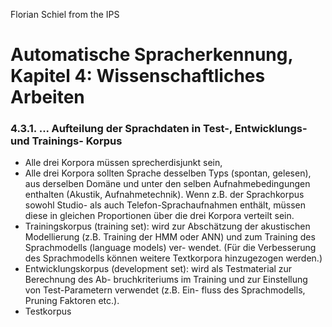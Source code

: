 Florian Schiel from the IPS
# Automatische Spracherkennung, Kapitel 4: Wissenschaftliches Arbeiten

### 4.3.1. ... Aufteilung der Sprachdaten in Test-, Entwicklungs- und Trainings- Korpus

* Alle drei Korpora müssen sprecherdisjunkt sein,
* Alle drei Korpora sollten Sprache desselben Typs (spontan, gelesen), aus
  derselben Domäne und unter den selben Aufnahmebedingungen enthalten
  (Akustik, Aufnahmetechnik). Wenn z.B. der Sprachkorpus sowohl Studio- als
  auch Telefon-Sprachaufnahmen enthält, müssen diese in gleichen Proportionen
  über die drei Korpora verteilt sein.
* Trainingskorpus (training set): wird zur Abschätzung der akustischen
  Modellierung (z.B.  Training der HMM oder ANN) und zum Training des
  Sprachmodells (language models) ver- wendet. (Für die Verbesserung des
  Sprachmodells können weitere Textkorpora hinzugezogen werden.)
* Entwicklungskorpus (development set): wird als Testmaterial zur Berechnung
  des Ab- bruchkriteriums im Training und zur Einstellung von Test-Parametern
  verwendet (z.B. Ein- fluss des Sprachmodells, Pruning Faktoren etc.).
* Testkorpus
